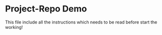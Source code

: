 # Project-Repo Demo
This file include all the instructions which needs to be read before start the working!
